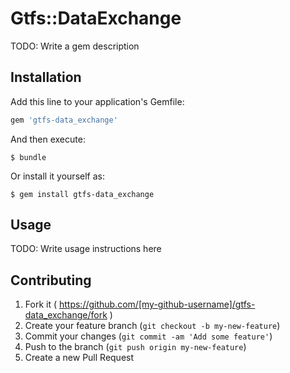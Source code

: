 # Gtfs::DataExchange

TODO: Write a gem description

## Installation

Add this line to your application's Gemfile:

```ruby
gem 'gtfs-data_exchange'
```

And then execute:

    $ bundle

Or install it yourself as:

    $ gem install gtfs-data_exchange

## Usage

TODO: Write usage instructions here

## Contributing

1. Fork it ( https://github.com/[my-github-username]/gtfs-data_exchange/fork )
2. Create your feature branch (`git checkout -b my-new-feature`)
3. Commit your changes (`git commit -am 'Add some feature'`)
4. Push to the branch (`git push origin my-new-feature`)
5. Create a new Pull Request
